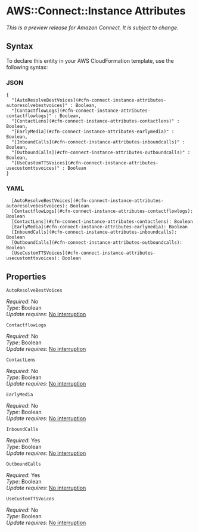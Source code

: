 # AWS::Connect::Instance Attributes<a name="aws-properties-connect-instance-attributes"></a>

_This is a preview release for Amazon Connect\. It is subject to change\._

## Syntax<a name="aws-properties-connect-instance-attributes-syntax"></a>

To declare this entity in your AWS CloudFormation template, use the following syntax:

### JSON<a name="aws-properties-connect-instance-attributes-syntax.json"></a>

```
{
  "[AutoResolveBestVoices](#cfn-connect-instance-attributes-autoresolvebestvoices)" : Boolean,
  "[ContactflowLogs](#cfn-connect-instance-attributes-contactflowlogs)" : Boolean,
  "[ContactLens](#cfn-connect-instance-attributes-contactlens)" : Boolean,
  "[EarlyMedia](#cfn-connect-instance-attributes-earlymedia)" : Boolean,
  "[InboundCalls](#cfn-connect-instance-attributes-inboundcalls)" : Boolean,
  "[OutboundCalls](#cfn-connect-instance-attributes-outboundcalls)" : Boolean,
  "[UseCustomTTSVoices](#cfn-connect-instance-attributes-usecustomttsvoices)" : Boolean
}
```

### YAML<a name="aws-properties-connect-instance-attributes-syntax.yaml"></a>

```
  [AutoResolveBestVoices](#cfn-connect-instance-attributes-autoresolvebestvoices): Boolean
  [ContactflowLogs](#cfn-connect-instance-attributes-contactflowlogs): Boolean
  [ContactLens](#cfn-connect-instance-attributes-contactlens): Boolean
  [EarlyMedia](#cfn-connect-instance-attributes-earlymedia): Boolean
  [InboundCalls](#cfn-connect-instance-attributes-inboundcalls): Boolean
  [OutboundCalls](#cfn-connect-instance-attributes-outboundcalls): Boolean
  [UseCustomTTSVoices](#cfn-connect-instance-attributes-usecustomttsvoices): Boolean
```

## Properties<a name="aws-properties-connect-instance-attributes-properties"></a>

`AutoResolveBestVoices` <a name="cfn-connect-instance-attributes-autoresolvebestvoices"></a>

_Required_: No  
_Type_: Boolean  
_Update requires_: [No interruption](https://docs.aws.amazon.com/AWSCloudFormation/latest/UserGuide/using-cfn-updating-stacks-update-behaviors.html#update-no-interrupt)

`ContactflowLogs` <a name="cfn-connect-instance-attributes-contactflowlogs"></a>

_Required_: No  
_Type_: Boolean  
_Update requires_: [No interruption](https://docs.aws.amazon.com/AWSCloudFormation/latest/UserGuide/using-cfn-updating-stacks-update-behaviors.html#update-no-interrupt)

`ContactLens` <a name="cfn-connect-instance-attributes-contactlens"></a>

_Required_: No  
_Type_: Boolean  
_Update requires_: [No interruption](https://docs.aws.amazon.com/AWSCloudFormation/latest/UserGuide/using-cfn-updating-stacks-update-behaviors.html#update-no-interrupt)

`EarlyMedia` <a name="cfn-connect-instance-attributes-earlymedia"></a>

_Required_: No  
_Type_: Boolean  
_Update requires_: [No interruption](https://docs.aws.amazon.com/AWSCloudFormation/latest/UserGuide/using-cfn-updating-stacks-update-behaviors.html#update-no-interrupt)

`InboundCalls` <a name="cfn-connect-instance-attributes-inboundcalls"></a>

_Required_: Yes  
_Type_: Boolean  
_Update requires_: [No interruption](https://docs.aws.amazon.com/AWSCloudFormation/latest/UserGuide/using-cfn-updating-stacks-update-behaviors.html#update-no-interrupt)

`OutboundCalls` <a name="cfn-connect-instance-attributes-outboundcalls"></a>

_Required_: Yes  
_Type_: Boolean  
_Update requires_: [No interruption](https://docs.aws.amazon.com/AWSCloudFormation/latest/UserGuide/using-cfn-updating-stacks-update-behaviors.html#update-no-interrupt)

`UseCustomTTSVoices` <a name="cfn-connect-instance-attributes-usecustomttsvoices"></a>

_Required_: No  
_Type_: Boolean  
_Update requires_: [No interruption](https://docs.aws.amazon.com/AWSCloudFormation/latest/UserGuide/using-cfn-updating-stacks-update-behaviors.html#update-no-interrupt)
